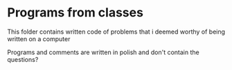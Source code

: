 # Programs from classes

This folder contains written code of problems that i deemed worthy of being written on a computer

Programs and comments are written in polish and don't contain the questions?
